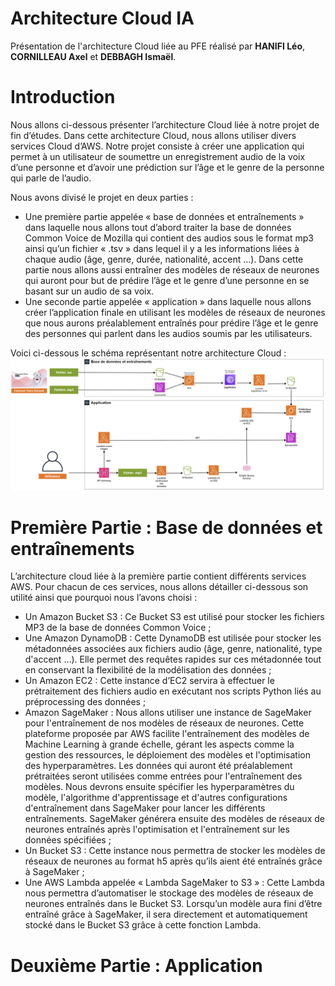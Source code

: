 # Architecture Cloud IA

Présentation de l'architecture Cloud liée au PFE réalisé par **HANIFI Léo**, **CORNILLEAU Axel** et **DEBBAGH Ismaël**. 

# Introduction 

Nous allons ci-dessous présenter l’architecture Cloud liée à notre projet de fin d’études. Dans cette architecture Cloud, nous allons utiliser divers services Cloud d’AWS. Notre projet consiste à créer une application qui permet à un utilisateur de soumettre un enregistrement audio de la voix d’une personne et d’avoir une prédiction sur l’âge et le genre de la personne qui parle de l’audio.

Nous avons divisé le projet en deux parties :
- Une première partie appelée « base de données et entraînements » dans laquelle nous allons tout d’abord traiter la base de données Common Voice de Mozilla qui contient des audios sous le format mp3 ainsi qu’un fichier « .tsv » dans lequel il y a les informations liées à chaque audio (âge, genre, durée, nationalité, accent …). Dans cette partie nous allons aussi entraîner des modèles de réseaux de neurones qui auront pour but de prédire l’âge et le genre d’une personne en se basant sur un audio de sa voix.
- Une seconde partie appelée « application » dans laquelle nous allons créer l’application finale en utilisant les modèles de réseaux de neurones que nous aurons préalablement entraînés pour prédire l’âge et le genre des personnes qui parlent dans les audios soumis par les utilisateurs.

Voici ci-dessous le schéma représentant notre architecture Cloud :
![Schéma de l'architecture Cloud](images/schema_archi_cloud.png)

# Première Partie : Base de données et entraînements

L’architecture cloud liée à la première partie contient différents services AWS. Pour chacun de ces services, nous allons détailler ci-dessous son utilité ainsi que pourquoi nous l’avons choisi : 
- Un Amazon Bucket S3 : Ce Bucket S3 est utilisé pour stocker les fichiers MP3 de la base de données Common Voice ;
- Une Amazon DynamoDB : Cette DynamoDB est utilisée pour stocker les métadonnées associées aux fichiers audio (âge, genre, nationalité, type d'accent …). Elle permet des requêtes rapides sur ces métadonnée tout en conservant la flexibilité de la modélisation des données ;
- Un Amazon EC2 : Cette instance d’EC2 servira à effectuer le prétraitement des fichiers audio en exécutant nos scripts Python liés au préprocessing des données ;
- Amazon SageMaker : Nous allons utiliser une instance de SageMaker pour l'entraînement de nos modèles de réseaux de neurones. Cette plateforme proposée par AWS facilite l'entraînement des modèles de Machine Learning à grande échelle, gérant les aspects comme la gestion des ressources, le déploiement des modèles et l'optimisation des hyperparamètres. Les données qui auront été préalablement prétraitées seront utilisées comme entrées pour l'entraînement des modèles. Nous devrons ensuite spécifier les hyperparamètres du modèle, l'algorithme d'apprentissage et d'autres configurations d'entraînement dans SageMaker pour lancer les différents entraînements. SageMaker générera ensuite des modèles de réseaux de neurones entraînés après l'optimisation et l'entraînement sur les données spécifiées ;
- Un Bucket S3 : Cette instance nous permettra de stocker les modèles de réseaux de neurones au format h5 après qu’ils aient été entraînés grâce à SageMaker ;
- Une AWS Lambda appelée « Lambda SageMaker to S3 » : Cette Lambda nous permettra d’automatiser le stockage des modèles de réseaux de neurones entraînés dans le Bucket S3. Lorsqu’un modèle aura fini d’être entraîné grâce à SageMaker, il sera directement et automatiquement stocké dans le Bucket S3 grâce à cette fonction Lambda.


# Deuxième Partie : Application
